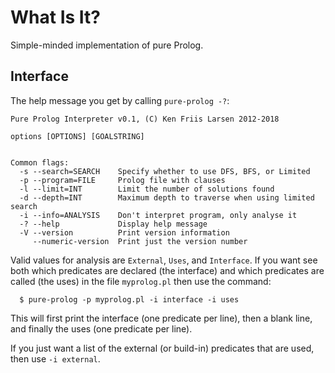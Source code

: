 What Is It?
===========

Simple-minded implementation of pure Prolog.


Interface
---------

The help message you get by calling `pure-prolog -?`:

~~~
Pure Prolog Interpreter v0.1, (C) Ken Friis Larsen 2012-2018

options [OPTIONS] [GOALSTRING]


Common flags:
  -s --search=SEARCH    Specify whether to use DFS, BFS, or Limited
  -p --program=FILE     Prolog file with clauses
  -l --limit=INT        Limit the number of solutions found
  -d --depth=INT        Maximum depth to traverse when using limited search
  -i --info=ANALYSIS    Don't interpret program, only analyse it
  -? --help             Display help message
  -V --version          Print version information
     --numeric-version  Print just the version number
~~~

Valid values for analysis are `External`, `Uses`, and `Interface`. If
you want see both which predicates are declared (the interface) and
which predicates are called (the uses) in the file `myprolog.pl` then
use the command:

~~~
  $ pure-prolog -p myprolog.pl -i interface -i uses
~~~

This will first print the interface (one predicate per line), then a
blank line, and finally the uses (one predicate per line).

If you just want a list of the external (or build-in) predicates that
are used, then use `-i external`.
